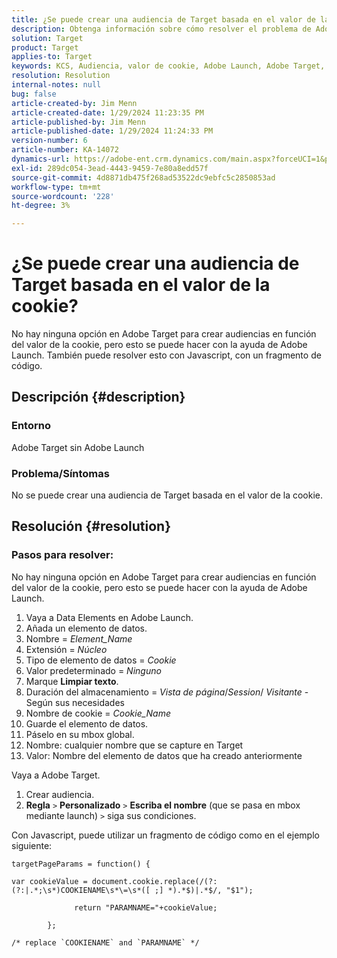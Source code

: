```yaml
---
title: ¿Se puede crear una audiencia de Target basada en el valor de la cookie?
description: Obtenga información sobre cómo resolver el problema de Adobe Target en el que no puede crear una audiencia de Target según el valor de la cookie.
solution: Target
product: Target
applies-to: Target
keywords: KCS, Audiencia, valor de cookie, Adobe Launch, Adobe Target, Solución de problemas, opción, Javascript
resolution: Resolution
internal-notes: null
bug: false
article-created-by: Jim Menn
article-created-date: 1/29/2024 11:23:35 PM
article-published-by: Jim Menn
article-published-date: 1/29/2024 11:24:33 PM
version-number: 6
article-number: KA-14072
dynamics-url: https://adobe-ent.crm.dynamics.com/main.aspx?forceUCI=1&pagetype=entityrecord&etn=knowledgearticle&id=a193e566-fdbe-ee11-9079-6045bd006268
exl-id: 289dc054-3ead-4443-9459-7e80a8edd57f
source-git-commit: 4d8871db475f268ad53522dc9ebfc5c2850853ad
workflow-type: tm+mt
source-wordcount: '228'
ht-degree: 3%

---
```


# ¿Se puede crear una audiencia de Target basada en el valor de la cookie?


No hay ninguna opción en Adobe Target para crear audiencias en función del valor de la cookie, pero esto se puede hacer con la ayuda de Adobe Launch. También puede resolver esto con Javascript, con un fragmento de código.

## Descripción {#description}




### Entorno



Adobe Target sin Adobe Launch



### Problema/Síntomas



No se puede crear una audiencia de Target basada en el valor de la cookie.


## Resolución {#resolution}




### Pasos para resolver:

No hay ninguna opción en Adobe Target para crear audiencias en función del valor de la cookie, pero esto se puede hacer con la ayuda de Adobe Launch.

1. Vaya a Data Elements en Adobe Launch.
2. Añada un elemento de datos.
3. Nombre = *Element_Name*
4. Extensión = *Núcleo*
5. Tipo de elemento de datos = *Cookie*
6. Valor predeterminado = *Ninguno*
7. Marque <b>Limpiar texto</b>.
8. Duración del almacenamiento = *Vista de página*/*Session*/ *Visitante* - Según sus necesidades
9. Nombre de cookie = *Cookie_Name*
10. Guarde el elemento de datos.
11. Páselo en su mbox global.
12. Nombre: cualquier nombre que se capture en Target
13. Valor: Nombre del elemento de datos que ha creado anteriormente


Vaya a Adobe Target.

1. Crear audiencia.
2. <b>Regla</b> `>`  <b>Personalizado</b> `>`  <b>Escriba el nombre</b> (que se pasa en mbox mediante launch) `>`  siga sus condiciones.




Con Javascript, puede utilizar un fragmento de código como en el ejemplo siguiente:


```
targetPageParams = function() {

var cookieValue = document.cookie.replace(/(?:(?:|.*;\s*)COOKIENAME\s*\=\s*([ ;] *).*$)|.*$/, "$1");

              return "PARAMNAME="+cookieValue;

        };

/* replace `COOKIENAME` and `PARAMNAME` */
```

